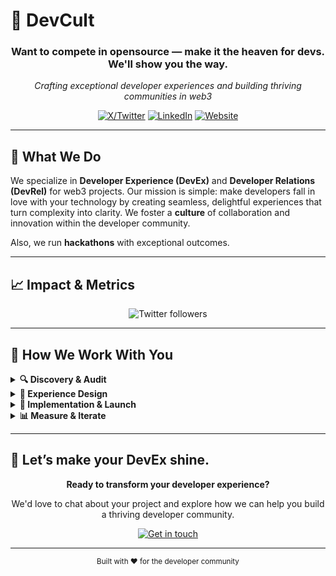 # 🚀 DevCult

<div align="center">

### Want to compete in opensource — make it the heaven for devs. We'll show you the way.

*Crafting exceptional developer experiences and building thriving communities in web3*

[![X/Twitter](https://img.shields.io/badge/Twitter-1DA1F2?style=for-the-badge&logo=twitter&logoColor=white)](https://x.com/0xDevCult)
[![LinkedIn](https://img.shields.io/badge/LinkedIn-0077B5?style=for-the-badge&logo=linkedin&logoColor=white)](https://linkedin.com/company/devcult)
[![Website](https://img.shields.io/badge/Website-FF6B6B?style=for-the-badge&logo=safari&logoColor=white)](https://devcult.io)

</div>

---

## 🌟 What We Do

We specialize in **Developer Experience (DevEx)** and **Developer Relations (DevRel)** for web3 projects. Our mission is simple: make developers fall in love with your technology by creating seamless, delightful experiences that turn complexity into clarity. We foster a **culture** of collaboration and innovation within the developer community.

Also, we run **hackathons** with exceptional outcomes.

---

## 📈 Impact & Metrics

<div align="center">

![Twitter followers](https://img.shields.io/twitter/follow/0xDevCult?style=social)

</div>

---

## 🤝 How We Work With You

<details>
<summary><b>🔍 Discovery & Audit</b></summary>
<br>
We start by understanding your current developer journey, identifying pain points, and mapping opportunities for improvement.
</details>

<details>
<summary><b>🎨 Experience Design</b></summary>
<br>
From API design to documentation structure, we craft experiences that feel intuitive and delightful at every touchpoint.
</details>

<details>
<summary><b>🚀 Implementation & Launch</b></summary>
<br>
We don't just strategize — we build, test, and deploy solutions that make immediate impact on your developer metrics.
</details>

<details>
<summary><b>📊 Measure & Iterate</b></summary>
<br>
Continuous improvement through developer feedback, usage analytics, and community health metrics.
</details>

---

## 💬 Let’s make your DevEx shine.

<div align="center">

**Ready to transform your developer experience?**

We'd love to chat about your project and explore how we can help you build a thriving developer community.

[![Get in touch](https://img.shields.io/badge/Get_in_touch-blue?style=for-the-badge)](mailto:info@devcult.io)

</div>

---

<div align="center">
<sub>Built with ❤️ for the developer community</sub>
</div>
